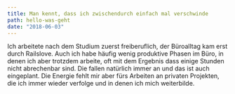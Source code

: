 ```yaml
---
title: Man kennt, dass ich zwischendurch einfach mal verschwinde
path: hello-was-geht
date: "2018-06-03"
---
```


Ich arbeitete nach dem Studium zuerst freiberuflich, der Büroalltag kam erst durch Railslove. Auch ich habe häufig wenig produktive Phasen im Büro, in denen ich aber trotzdem arbeite, oft mit dem Ergebnis dass einige Stunden nicht abrechenbar sind. Die fallen natürlich immer an und das ist auch eingeplant. Die Energie fehlt mir aber fürs Arbeiten an privaten Projekten, die ich immer wieder verfolge und in denen ich mich weiterbilde.
